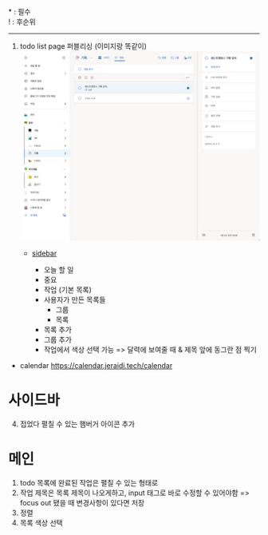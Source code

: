 \* : 필수  
\! : 후순위

---

1. todo list page 퍼블리싱 (이미지랑 똑같이)
   ![](/public/todo-list.png)

   - [sidebar](https://ui.shadcn.com/blocks/sidebar#sidebar-07)

     - 오늘 할 일
     - 중요
     - 작업 (기본 목록)
     - 사용자가 만든 목록들
       - 그룹
       - 목록
     - 목록 추가
     - 그룹 추가
     - 작업에서 색상 선택 가능 => 달력에 보여줄 때 & 제목 앞에 동그란 점 찍기

- calendar
  https://calendar.jeraidi.tech/calendar

# 사이드바

4. 접었다 펼칠 수 있는 햄버거 아이콘 추가

# 메인

1. todo 목록에 완료된 작업은 펼칠 수 있는 형태로
2. 작업 제목은 목록 제목이 나오게하고, input 태그로 바로 수정할 수 있어야함 => focus out 됐을 때 변경사항이 있다면 저장
3. 정렬
4. 목록 색상 선택

